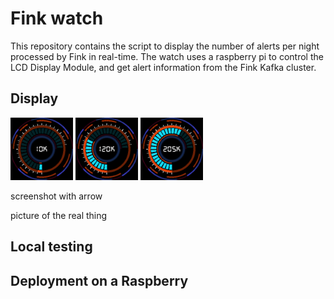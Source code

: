 # Fink watch

This repository contains the script to display the number of alerts per night processed by Fink in real-time. The watch uses a raspberry pi to control the LCD Display Module, and get alert information from the Fink Kafka cluster.

## Display

<p float="left">
  <img src="pictures/watch_240_10k.png" width="100" />
  <img src="pictures/watch_240.png" width="100" /> 
  <img src="pictures/watch_240_205k.png" width="100" />
</p>

screenshot with arrow

picture of the real thing


## Local testing


## Deployment on a Raspberry


